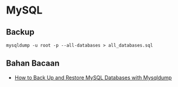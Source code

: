 # MySQL

## Backup

```
mysqldump -u root -p --all-databases > all_databases.sql
```

## Bahan Bacaan
- [How to Back Up and Restore MySQL Databases with Mysqldump](https://linuxize.com/post/how-to-back-up-and-restore-mysql-databases-with-mysqldump/)

